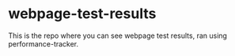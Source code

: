 # webpage-test-results


This is the repo where you can see webpage test results, ran using performance-tracker.
